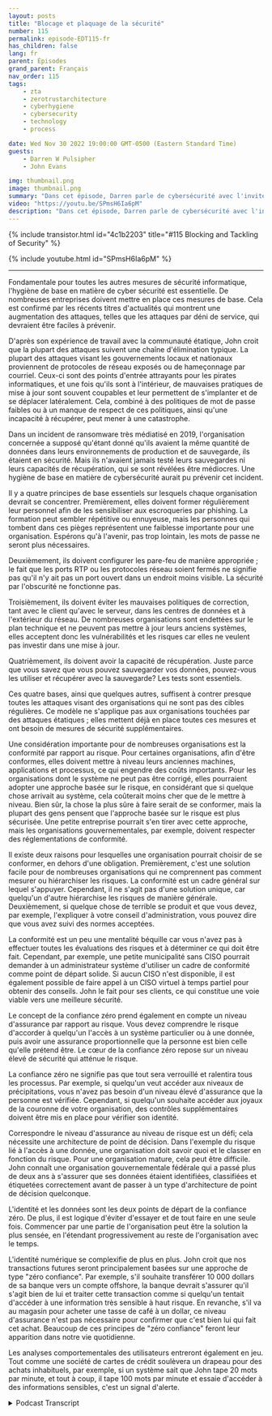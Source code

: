 ```yaml
---
layout: posts
title: "Blocage et plaquage de la sécurité"
number: 115
permalink: episode-EDT115-fr
has_children: false
lang: fr
parent: Épisodes
grand_parent: Français
nav_order: 115
tags:
    - zta
    - zerotrustarchitecture
    - cyberhygiene
    - cybersecurity
    - technology
    - process

date: Wed Nov 30 2022 19:00:00 GMT-0500 (Eastern Standard Time)
guests:
    - Darren W Pulsipher
    - John Evans

img: thumbnail.png
image: thumbnail.png
summary: "Dans cet épisode, Darren parle de cybersécurité avec l'invité récurrent John Evans, conseiller en technologie en chef chez World Wide Technology (WWT)."
video: "https://youtu.be/SPmsH6Ia6pM"
description: "Dans cet épisode, Darren parle de cybersécurité avec l'invité récurrent John Evans, conseiller en technologie en chef chez World Wide Technology (WWT)."
---
```


<div>
{% include transistor.html id="4c1b2203" title="#115 Blocking and Tackling of Security" %}

{% include youtube.html id="SPmsH6Ia6pM" %}
</div>

---

Fondamentale pour toutes les autres mesures de sécurité informatique, l'hygiène de base en matière de cyber sécurité est essentielle. De nombreuses entreprises doivent mettre en place ces mesures de base. Cela est confirmé par les récents titres d'actualités qui montrent une augmentation des attaques, telles que les attaques par déni de service, qui devraient être faciles à prévenir.

D'après son expérience de travail avec la communauté étatique, John croit que la plupart des attaques suivent une chaîne d'élimination typique. La plupart des attaques visant les gouvernements locaux et nationaux proviennent de protocoles de réseau exposés ou de hameçonnage par courriel. Ceux-ci sont des points d'entrée attrayants pour les pirates informatiques, et une fois qu'ils sont à l'intérieur, de mauvaises pratiques de mise à jour sont souvent coupables et leur permettent de s'implanter et de se déplacer latéralement. Cela, combiné à des politiques de mot de passe faibles ou à un manque de respect de ces politiques, ainsi qu'une incapacité à récupérer, peut mener à une catastrophe.

Dans un incident de ransomware très médiatisé en 2019, l'organisation concernée a supposé qu'étant donné qu'ils avaient la même quantité de données dans leurs environnements de production et de sauvegarde, ils étaient en sécurité. Mais ils n'avaient jamais testé leurs sauvegardes ni leurs capacités de récupération, qui se sont révélées être médiocres. Une hygiène de base en matière de cybersécurité aurait pu prévenir cet incident.

Il y a quatre principes de base essentiels sur lesquels chaque organisation devrait se concentrer. Premièrement, elles doivent former régulièrement leur personnel afin de les sensibiliser aux escroqueries par phishing. La formation peut sembler répétitive ou ennuyeuse, mais les personnes qui tombent dans ces pièges représentent une faiblesse importante pour une organisation. Espérons qu'à l'avenir, pas trop lointain, les mots de passe ne seront plus nécessaires.

Deuxièmement, ils doivent configurer les pare-feu de manière appropriée ; le fait que les ports RTP ou les protocoles réseau soient fermés ne signifie pas qu'il n'y ait pas un port ouvert dans un endroit moins visible. La sécurité par l'obscurité ne fonctionne pas.

Troisièmement, ils doivent éviter les mauvaises politiques de correction, tant avec le client qu'avec le serveur, dans les centres de données et à l'extérieur du réseau. De nombreuses organisations sont endettées sur le plan technique et ne peuvent pas mettre à jour leurs anciens systèmes, elles acceptent donc les vulnérabilités et les risques car elles ne veulent pas investir dans une mise à jour.

Quatrièmement, ils doivent avoir la capacité de récupération. Juste parce que vous savez que vous pouvez sauvegarder vos données, pouvez-vous les utiliser et récupérer avec la sauvegarde? Les tests sont essentiels.

Ces quatre bases, ainsi que quelques autres, suffisent à contrer presque toutes les attaques visant des organisations qui ne sont pas des cibles régulières. Ce modèle ne s'applique pas aux organisations touchées par des attaques étatiques ; elles mettent déjà en place toutes ces mesures et ont besoin de mesures de sécurité supplémentaires.

Une considération importante pour de nombreuses organisations est la conformité par rapport au risque. Pour certaines organisations, afin d'être conformes, elles doivent mettre à niveau leurs anciennes machines, applications et processus, ce qui engendre des coûts importants. Pour les organisations dont le système ne peut pas être corrigé, elles pourraient adopter une approche basée sur le risque, en considérant que si quelque chose arrivait au système, cela coûterait moins cher que de le mettre à niveau. Bien sûr, la chose la plus sûre à faire serait de se conformer, mais la plupart des gens pensent que l'approche basée sur le risque est plus sécurisée. Une petite entreprise pourrait s'en tirer avec cette approche, mais les organisations gouvernementales, par exemple, doivent respecter des réglementations de conformité.

Il existe deux raisons pour lesquelles une organisation pourrait choisir de se conformer, en dehors d'une obligation. Premièrement, c'est une solution facile pour de nombreuses organisations qui ne comprennent pas comment mesurer ou hiérarchiser les risques. La conformité est un cadre général sur lequel s'appuyer. Cependant, il ne s'agit pas d'une solution unique, car quelqu'un d'autre hiérarchise les risques de manière générale. Deuxièmement, si quelque chose de terrible se produit et que vous devez, par exemple, l'expliquer à votre conseil d'administration, vous pouvez dire que vous avez suivi des normes acceptées.

La conformité est un peu une mentalité béquille car vous n'avez pas à effectuer toutes les évaluations des risques et à déterminer ce qui doit être fait. Cependant, par exemple, une petite municipalité sans CISO pourrait demander à un administrateur système d'utiliser un cadre de conformité comme point de départ solide. Si aucun CISO n'est disponible, il est également possible de faire appel à un CISO virtuel à temps partiel pour obtenir des conseils. John le fait pour ses clients, ce qui constitue une voie viable vers une meilleure sécurité.

Le concept de la confiance zéro prend également en compte un niveau d'assurance par rapport au risque. Vous devez comprendre le risque d'accorder à quelqu'un l'accès à un système particulier ou à une donnée, puis avoir une assurance proportionnelle que la personne est bien celle qu'elle prétend être. Le cœur de la confiance zéro repose sur un niveau élevé de sécurité qui atténue le risque.

La confiance zéro ne signifie pas que tout sera verrouillé et ralentira tous les processus. Par exemple, si quelqu'un veut accéder aux niveaux de précipitations, vous n'avez pas besoin d'un niveau élevé d'assurance que la personne est vérifiée. Cependant, si quelqu'un souhaite accéder aux joyaux de la couronne de votre organisation, des contrôles supplémentaires doivent être mis en place pour vérifier son identité.

Correspondre le niveau d'assurance au niveau de risque est un défi; cela nécessite une architecture de point de décision. Dans l'exemple du risque lié à l'accès à une donnée, une organisation doit savoir quoi et le classer en fonction du risque. Pour une organisation mature, cela peut être difficile. John connaît une organisation gouvernementale fédérale qui a passé plus de deux ans à s'assurer que ses données étaient identifiées, classifiées et étiquetées correctement avant de passer à un type d'architecture de point de décision quelconque.

L'identité et les données sont les deux points de départ de la confiance zéro. De plus, il est logique d'éviter d'essayer et de tout faire en une seule fois. Commencer par une partie de l'organisation peut être la solution la plus sensée, en l'étendant progressivement au reste de l'organisation avec le temps.

L'identité numérique se complexifie de plus en plus. John croit que nos transactions futures seront principalement basées sur une approche de type "zéro confiance". Par exemple, s'il souhaite transférer 10 000 dollars de sa banque vers un compte offshore, la banque devrait s'assurer qu'il s'agit bien de lui et traiter cette transaction comme si quelqu'un tentait d'accéder à une information très sensible à haut risque. En revanche, s'il va au magasin pour acheter une tasse de café à un dollar, ce niveau d'assurance n'est pas nécessaire pour confirmer que c'est bien lui qui fait cet achat. Beaucoup de ces principes de "zéro confiance" feront leur apparition dans notre vie quotidienne.

Les analyses comportementales des utilisateurs entreront également en jeu. Tout comme une société de cartes de crédit soulèvera un drapeau pour des achats inhabituels, par exemple, si un système sait que John tape 20 mots par minute, et tout à coup, il tape 100 mots par minute et essaie d'accéder à des informations sensibles, c'est un signal d'alerte.



<details>
<summary> Podcast Transcript </summary>

<p></p>

</details>
